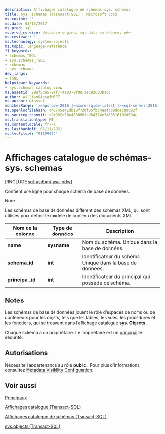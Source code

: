 ```yaml
---
description: Affichages catalogue de schémas-sys. schemas
title: sys. schemas (Transact-SQL) | Microsoft Docs
ms.custom: ''
ms.date: 03/15/2017
ms.prod: sql
ms.prod_service: database-engine, sql-data-warehouse, pdw
ms.reviewer: ''
ms.technology: system-objects
ms.topic: language-reference
f1_keywords:
- schemas_TSQL
- sys.schemas_TSQL
- schemas
- sys.schemas
dev_langs:
- TSQL
helpviewer_keywords:
- sys.schemas catalog view
ms.assetid: 29af5ce5-2af7-4103-8f08-3ec92603ba05
author: WilliamDAssafMSFT
ms.author: wiassaf
monikerRange: '>=aps-pdw-2016||=azure-sqldw-latest||>=sql-server-2016||>=sql-server-linux-2017||=azuresqldb-mi-current'
ms.openlocfilehash: d41745e41db18f720f85fbc4aef0b8dcec89892f
ms.sourcegitcommit: a9e982e30e458866fcd64374e3458516182d604c
ms.translationtype: MT
ms.contentlocale: fr-FR
ms.lasthandoff: 01/11/2021
ms.locfileid: "98100657"
---
```

# <a name="schemas-catalog-views---sysschemas"></a>Affichages catalogue de schémas-sys. schemas
[!INCLUDE [sql-asdbmi-asa-pdw](../../includes/applies-to-version/sql-asdbmi-asa-pdw.md)]

  Contient une ligne pour chaque schéma de base de données.  
  
> [!NOTE]  
>  Les schémas de base de données diffèrent des schémas XML, qui sont utilisés pour définir le modèle de contenu des documents XML.  
  
|Nom de la colonne|Type de données|Description|  
|-----------------|---------------|-----------------|  
|**name**|**sysname**|Nom du schéma. Unique dans la base de données.|  
|**schema_id**|**int**|Identificateur du schéma. Unique dans la base de données.|  
|**principal_id**|**int**|Identificateur du principal qui possède ce schéma.|  
  
## <a name="remarks"></a>Notes  
Les schémas de base de données jouent le rôle d’espaces de noms ou de conteneurs pour les objets, tels que les tables, les vues, les procédures et les fonctions, qui se trouvent dans l’affichage catalogue **sys. Objects** .  

Chaque schéma a un propriétaire. Le propriétaire est un [principal](../../relational-databases/security/authentication-access/principals-database-engine.md)de sécurité.
  
## <a name="permissions"></a>Autorisations  
 Nécessite l'appartenance au rôle **public** . Pour plus d'informations, consultez [Metadata Visibility Configuration](../../relational-databases/security/metadata-visibility-configuration.md).  
  
## <a name="see-also"></a>Voir aussi  
[Principaux](../../relational-databases/security/authentication-access/principals-database-engine.md)

[Affichages catalogue &#40;Transact-SQL&#41;](../../relational-databases/system-catalog-views/catalog-views-transact-sql.md)   

[Affichages catalogue de schémas &#40;Transact-SQL&#41;](./catalog-views-transact-sql.md)   

[sys.objects &#40;Transact-SQL&#41;](../../relational-databases/system-catalog-views/sys-objects-transact-sql.md)  
  
